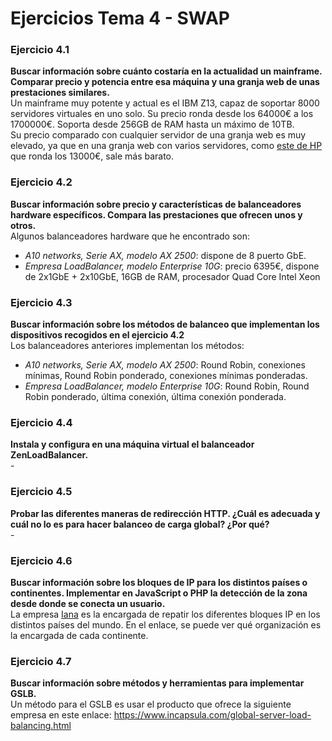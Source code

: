 # Ejercicios Tema 4 - SWAP

### Ejercicio 4.1
**Buscar información sobre cuánto costaría en la actualidad un mainframe. Comparar precio y potencia entre esa máquina y una granja web de unas prestaciones similares.**  
Un mainframe muy potente y actual es el IBM Z13, capaz de soportar 8000 servidores virtuales en uno solo. Su precio ronda desde los 64000€ a los 1700000€. Soporta desde 256GB de RAM hasta un máximo de 10TB.  
Su precio comparado con cualquier servidor de una granja web es muy elevado, ya que en una granja web con varios servidores, como [este de HP](https://www.amazon.es/Hewlett-Packard-Enterprise-ProLiant-E5-2660V4/dp/B01DQT1WDA/ref=sr_1_2?s=computers&ie=UTF8&qid=1527699378&sr=1-2&keywords=server+hp) que ronda los 13000€, sale más barato.   

### Ejercicio 4.2
**Buscar información sobre precio y características de balanceadores hardware específicos. Compara las prestaciones que ofrecen unos y otros.**  
Algunos balanceadores hardware que he encontrado son:  
* *A10 networks, Serie AX, modelo AX 2500*: dispone de 8 puerto GbE.
* *Empresa LoadBalancer, modelo Enterprise 10G*: precio 6395€, dispone de 2x1GbE + 2x10GbE, 16GB de RAM, procesador Quad Core Intel Xeon


### Ejercicio 4.3
**Buscar información sobre los métodos de balanceo que implementan los dispositivos recogidos en el ejercicio 4.2**  
Los balanceadores anteriores implementan los métodos:  
* *A10 networks, Serie AX, modelo AX 2500*: Round Robin, conexiones mínimas, Round Robin ponderado, conexiones mínimas ponderadas.
* *Empresa LoadBalancer, modelo Enterprise 10G*: Round Robin, Round Robin ponderado, última conexión, última conexión ponderada.


### Ejercicio 4.4
**Instala y configura en una máquina virtual el balanceador ZenLoadBalancer.**  
\-


### Ejercicio 4.5
**Probar las diferentes maneras de redirección HTTP. ¿Cuál es adecuada y cuál no lo es para hacer balanceo de carga global? ¿Por qué?**  
\-


### Ejercicio 4.6
**Buscar información sobre los bloques de IP para los distintos países o continentes.
Implementar en JavaScript o PHP la detección de la zona desde donde se conecta un usuario.**  
La empresa [Iana](https://www.iana.org/numbers) es la encargada de repatir los diferentes bloques IP en los distintos países del mundo. En el enlace, se puede ver qué organización es la encargada de cada continente.  


### Ejercicio 4.7
**Buscar información sobre métodos y herramientas para implementar GSLB.**  
Un método para el GSLB es usar el producto que ofrece la siguiente empresa en este enlace: https://www.incapsula.com/global-server-load-balancing.html  
